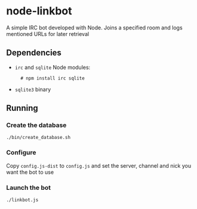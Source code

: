 # node-linkbot

A simple IRC bot developed with Node. Joins a specified room and logs mentioned URLs for later retrieval

## Dependencies

* `irc` and `sqlite` Node modules:

		# npm install irc sqlite

* `sqlite3` binary

## Running

### Create the database

	./bin/create_database.sh

### Configure

Copy `config.js-dist` to `config.js` and set the server, channel and nick you want
the bot to use

### Launch the bot

	./linkbot.js
